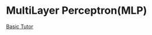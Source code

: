 # MultiLayer Perceptron(MLP)
[Basic Tutor](https://www.sciencedirect.com/topics/computer-science/multilayer-perceptron)